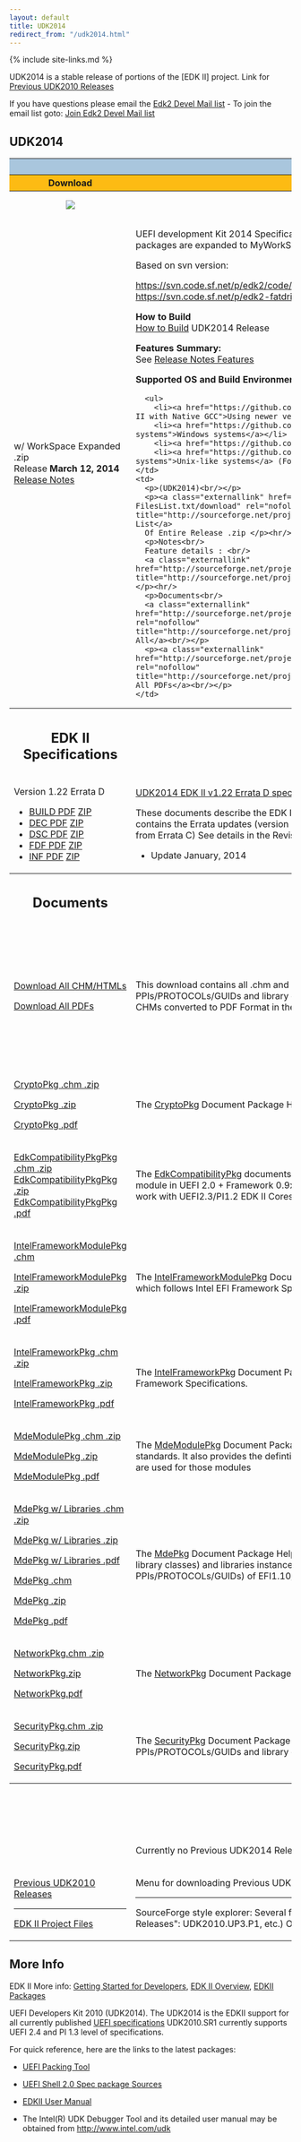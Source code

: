 ```yaml
---
layout: default
title: UDK2014
redirect_from: "/udk2014.html"
---
```

{% include site-links.md %}

UDK2014 is a stable release of portions of the [EDK II] project.
Link for [Previous UDK2010 Releases](https://github.com/tianocore/tianocore.github.io/wiki/Previous_UDK2010_Releases)

If you have questions please email the [Edk2 Devel Mail list](mailto:edk2-devel@lists.sourceforge.net?subject=UDK2014%20Question) - To join the email list goto: [Join Edk2 Devel Mail list](http://lists.sourceforge.net/lists/listinfo/edk2-devel)

## <span class="mw-headline" id="UDK2014"><b>UDK2014</b></span>

<table width="100%" class="t_projects">
  <tr>
    <th colspan="3" style="background-color:#a9c6dd"> <b>UDK2014 Releases</b> </th>
  </tr>

  <tr>
    <th width="20%" style="background-color:#fdbb13"> Download </th>
    <th width="55%" style="background-color:#fdbb13"> What </th>
    <th width="25%" style="background-color:#fdbb13"> Contents </th>
  </tr>

  <tr>
    <th>
      <a href="https://sourceforge.net/projects/edk2/files/UDK2014_Releases/UDK2014/UDK2014.Complete.MyWorkSpace.zip/download">
      <img src="https://raw.githubusercontent.com/tianocore/tianocore.github.io/master/images/DownLoad-button.gif" /></a>
    </th>
    <th> What is it? </th>
    <th> What’s in the package? </th>
  </tr>

  <tr>
    <td>
      w/ WorkSpace Expanded .zip<br/>
      Release <b>March 12, 2014</b><br/>
      <a href="http://sourceforge.net/projects/edk2/files/UDK2014_Releases/UDK2014/UDK2014-ReleaseNotes-MyWorkSpace.txt/download">Release Notes</a> 
    </td>
    <td>
      <p>UEFI development Kit 2014 Specification Release #1 (UDK2014) (Complete zip of all packages and documentation where packages are expanded to MyWorkSpace Directory)<br/></p>
      <p>Based on svn version:<br/></p>
      <p><a class="externallink" href="https://svn.code.sf.net/p/edk2/code/branches/UDK2014:" rel="nofollow" title="https://svn.code.sf.net/p/edk2/code/branches/UDK2014:">https://svn.code.sf.net/p/edk2/code/branches/UDK2014:</a> r15322<br/>
      <a class="externallink" href="https://svn.code.sf.net/p/edk2-fatdriver2/code/trunk/FatPkg:" rel="nofollow" title="https://svn.code.sf.net/p/edk2-fatdriver2/code/trunk/FatPkg:">https://svn.code.sf.net/p/edk2-fatdriver2/code/trunk/FatPkg:</a> r84<br/></p>
      <p><b>How to Build</b><br/>
      <a href="https://github.com/tianocore/tianocore.github.io/wiki/UDK2014_How-to-Build" title="UDK2014_How-to-Build">How to Build</a> UDK2014 Release<br/></p>
      <p><b>Features Summary:</b><br/>
      See <a class="externallink" href="http://sourceforge.net/projects/edk2/files/UDK2014_Releases/UDK2014/UDK2014-Features.txt/download" rel="nofollow" title="http://sourceforge.net/projects/edk2/files/UDK2014_Releases/UDK2014/UDK2014-Features.txt/download">Release Notes Features</a><br/></p>
      <p><b>Supported OS and Build Environments</b></p>

      <ul>
        <li><a href="https://github.com/tianocore/tianocore.github.io/wiki/Using_EDK_II_with_Native_GCC" title="Using EDK II with Native GCC">Using newer versions of Linux</a> with Native GCC 4.x </li>
        <li><a href="https://github.com/tianocore/tianocore.github.io/wiki/Windows_systems" title="Windows systems">Windows systems</a></li>
        <li><a href="https://github.com/tianocore/tianocore.github.io/wiki/Xcode" title="Xcode">Xcode Mac OS X</a></li>
        <li><a href="https://github.com/tianocore/tianocore.github.io/wiki/Unix-like_systems" title="Unix-like systems">Unix-like systems</a> (For older Linux distributions, or using Cygwin or Mac OS X)</li></ul>
    </td>
    <td>
      <p>(UDK2014)<br/></p>
      <p><a class="externallink" href="http://sourceforge.net/projects/edk2/files/UDK2014_Releases/UDK2014/UDK2014-FilesList.txt/download" rel="nofollow" title="http://sourceforge.net/projects/edk2/files/UDK2014_Releases/UDK2014/UDK2014-FilesList.txt/download">File List</a>
      Of Entire Release .zip </p><hr/>
      <p>Notes<br/>
      Feature details : <br/>
      <a class="externallink" href="http://sourceforge.net/projects/edk2/files/UDK2014_Releases/UDK2014/UDK2014.Notes.zip/download" rel="nofollow" title="http://sourceforge.net/projects/edk2/files/UDK2014_Releases/UDK2014/UDK2014.Notes.zip/download">Download All</a></p><hr/>
      <p>Documents<br/>
      <a class="externallink" href="http://sourceforge.net/projects/edk2/files/UDK2014_Releases/UDK2014/UDK2014.Documents.zip/download" rel="nofollow" title="http://sourceforge.net/projects/edk2/files/UDK2014_Releases/UDK2014/UDK2014.Documents.zip/download">Download All</a><br/></p>
      <p><a class="externallink" href="http://sourceforge.net/projects/edk2/files/EDK_II_Libraries/UDK2014/UDK2014_Documents_PDF.zip/download" rel="nofollow" title="http://sourceforge.net/projects/edk2/files/EDK_II_Libraries/UDK2014/UDK2014_Documents_PDF.zip/download">Download All PDFs</a><br/></p>
    </td>
  </tr>

  <tr>
    <th width="220">
      <h2><span class="mw-headline" id="EDK_II_Specifications">EDK II Specifications</span></h2>
    </th>
    <th width="220">What is it?</th>
    <th width="220"></th>
  </tr>

  <tr>
    <td><p>Version 1.22 Errata D</p>
      <ul>
        <li><a class="externallink" href="http://sourceforge.net/projects/edk2/files/Specifications/Build_Spec_v1.22_Errata_D.pdf/download" rel="nofollow" title="http://sourceforge.net/projects/edk2/files/Specifications/Build_Spec_v1.22_Errata_D.pdf/download">BUILD PDF</a> <a class="externallink" href="http://sourceforge.net/projects/edk2/files/Specifications/Build_Spec_v1.22_Errata_D.zip/download" rel="nofollow" title="http://sourceforge.net/projects/edk2/files/Specifications/Build_Spec_v1.22_Errata_D.zip/download">ZIP</a> </li>
        <li><a class="externallink" href="http://sourceforge.net/projects/edk2/files/Specifications/DEC_Spec_v1.22_Errata_C.pdf/download" rel="nofollow" title="http://sourceforge.net/projects/edk2/files/Specifications/DEC_Spec_v1.22_Errata_C.pdf/download">DEC PDF</a> <a class="externallink" href="http://sourceforge.net/projects/edk2/files/Specifications/DEC_Spec_v1.22_Errata_C.zip/download" rel="nofollow" title="http://sourceforge.net/projects/edk2/files/Specifications/DEC_Spec_v1.22_Errata_C.zip/download">ZIP</a></li>
        <li><a class="externallink" href="http://sourceforge.net/projects/edk2/files/Specifications/DSC_Spec_v1.22_Errata_D.pdf/download" rel="nofollow" title="http://sourceforge.net/projects/edk2/files/Specifications/DSC_Spec_v1.22_Errata_D.pdf/download">DSC PDF</a> <a class="externallink" href="http://sourceforge.net/projects/edk2/files/Specifications/DSC_Spec_v1.22_Errata_D.zip/download" rel="nofollow" title="http://sourceforge.net/projects/edk2/files/Specifications/DSC_Spec_v1.22_Errata_D.zip/download">ZIP</a></li>
        <li><a class="externallink" href="http://sourceforge.net/projects/edk2/files/Specifications/FDF_Spec_v1.22_Errata_D.pdf/download" rel="nofollow" title="http://sourceforge.net/projects/edk2/files/Specifications/FDF_Spec_v1.22_Errata_D.pdf/download">FDF PDF</a>  <a class="externallink" href="http://sourceforge.net/projects/edk2/files/Specifications/FDF_Spec_v1.22_Errata_D.zip/download" rel="nofollow" title="http://sourceforge.net/projects/edk2/files/Specifications/FDF_Spec_v1.22_Errata_D.zip/download">ZIP</a></li>
        <li><a class="externallink" href="http://sourceforge.net/projects/edk2/files/Specifications/INF_Spec_v1.22_Errata_D.pdf/download" rel="nofollow" title="http://sourceforge.net/projects/edk2/files/Specifications/INF_Spec_v1.22_Errata_D.pdf/download">INF PDF</a>  <a class="externallink" href="http://sourceforge.net/projects/edk2/files/Specifications/INF_Spec_v1.22_Errata_D.zip/download" rel="nofollow" title="http://sourceforge.net/projects/edk2/files/Specifications/INF_Spec_v1.22_Errata_D.zip/download">ZIP</a></li>
      </ul>
    </td>
    <td>
      <p><a href="https://github.com/tianocore/tianocore.github.io/wiki/EDK_II_Specifications" title="EDK_II_Specifications">UDK2014 EDK II v1.22 Errata D specifications</a></p>
      <p>These documents describe the EDK II build information for the following (Build, DEC, DSC, FDF and INF) file formats and it contains the Errata updates (version 1.22 Errata D) that are available with the UDK2014 release. (Except DEC did not change from Errata C) See details in the Revision History in each of the individual documents for more details.</p>
      <ul>
        <li>Update January, 2014 </li>
      </ul>
    </td>
    <td><p>Each document is a .PDF of each of the specifications</p></td>
  </tr>

  <tr>
    <th width="220">
      <h2><span class="mw-headline" id="Documents">Documents</span></h2>
    </th>
    <th width="220"> What is it? </th>
    <th width="220"> What’s in the Download? </th>
  </tr>

  <tr>
    <td>
      <p><a class="externallink" href="https://sourceforge.net/projects/edk2/files/UDK2014_Releases/UDK2014/UDK2014.Documents.zip/download" rel="nofollow" title="https://sourceforge.net/projects/edk2/files/UDK2014_Releases/UDK2014/UDK2014.Documents.zip/download">Download All CHM/HTMLs</a></p>
      <p><a class="externallink" href="http://sourceforge.net/projects/edk2/files/EDK_II_Libraries/UDK2014/UDK2014_Documents_PDF.zip/download" rel="nofollow" title="http://sourceforge.net/projects/edk2/files/EDK_II_Libraries/UDK2014/UDK2014_Documents_PDF.zip/download">Download All PDFs</a></p>
    </td>
    <td>
      <p>This download contains all .chm and .html documents for UDK2014.  Each package includes details on the definitions (including PPIs/PROTOCOLs/GUIDs and library classes) and libraries instances associated with each package.  Optionally, Download all the CHMs converted to PDF Format in the second .zip</p>
    </td>
    <td>
      <p>Contains both .chm file and .html files in this .zip for all UDK2014  documents<br/>
      Contains zip of all the .chm converted to PDF</p>
    </td>
  </tr>

  <tr>
    <td>
      <p><a class="externallink" href="http://sourceforge.net/projects/edk2/files/EDK_II_Libraries/UDK2014/CryptoPkg%20Document.chm.zip/download" rel="nofollow" title="http://sourceforge.net/projects/edk2/files/EDK_II_Libraries/UDK2014/CryptoPkg%20Document.chm.zip/download">CryptoPkg .chm .zip</a></p>
      <p><a class="externallink" href="http://sourceforge.net/projects/edk2/files/EDK_II_Libraries/UDK2014/CryptoPkg%20Document.zip/download" rel="nofollow" title="http://sourceforge.net/projects/edk2/files/EDK_II_Libraries/UDK2014/CryptoPkg%20Document.zip/download">CryptoPkg .zip</a></p>
      <p><a class="externallink" href="http://sourceforge.net/projects/edk2/files/EDK_II_Libraries/UDK2014/CryptoPkg%20Document.pdf/download" rel="nofollow" title="http://sourceforge.net/projects/edk2/files/EDK_II_Libraries/UDK2014/CryptoPkg%20Document.pdf/download">CryptoPkg .pdf</a></p>
    </td>
    <td>
      <p>The <a href="https://github.com/tianocore/tianocore.github.io/wiki/CryptoPkg" title="CryptoPkg">CryptoPkg</a> Document Package Helper file. This Package provides cryptographic-related libraries for UEFI security modules.</p>
    </td>
    <td>
      <p>.chm file<br/>
      .html file<br/>
      .pdf file</p>
    </td>
  </tr>

  <tr>
    <td>
      <p><a class="externallink" href="http://sourceforge.net/projects/edk2/files/EDK_II_Libraries/UDK2014/EdkCompatibilityPkg%20Document.chm.zip/download" rel="nofollow" title="http://sourceforge.net/projects/edk2/files/EDK_II_Libraries/UDK2014/EdkCompatibilityPkg%20Document.chm.zip/download">EdkCompatibilityPkgPkg .chm .zip</a><br/>
      <a class="externallink" href="http://sourceforge.net/projects/edk2/files/EDK_II_Libraries/UDK2014/EdkCompatibilityPkg%20Document.zip/download" rel="nofollow" title="http://sourceforge.net/projects/edk2/files/EDK_II_Libraries/UDK2014/EdkCompatibilityPkg%20Document.zip/download">EdkCompatibilityPkgPkg .zip</a><br/>
      <a class="externallink" href="http://sourceforge.net/projects/edk2/files/EDK_II_Libraries/UDK2014/EdkCompatibilityPkg%20Document.pdf/download" rel="nofollow" title="http://sourceforge.net/projects/edk2/files/EDK_II_Libraries/UDK2014/EdkCompatibilityPkg%20Document.pdf/download">EdkCompatibilityPkgPkg .pdf</a></p>
    </td>
    <td>
      <p>The <a href="https://github.com/tianocore/tianocore.github.io/wiki/EdkCompatibilityPkg" title="EdkCompatibilityPkg">EdkCompatibilityPkg</a> documents provide documentation on header files and libraries that enable you to build the EDK module
in UEFI 2.0 + Framework 0.9x mode. This package also provides Thunk modules that enable Framework 0.9x modules to work with UEFI2.3/PI1.2 EDK II Cores.</p>
    </td>
    <td> <p>.chm file<br/> .html file<br/> .pdf file </p></td>
  </tr>

  <tr>
    <td>
      <p><a class="externallink" href="http://sourceforge.net/projects/edk2/files/EDK_II_Libraries/UDK2014/IntelFrameworkModulePkg%20Document.chm/download" rel="nofollow" title="http://sourceforge.net/projects/edk2/files/EDK_II_Libraries/UDK2014/IntelFrameworkModulePkg%20Document.chm/download">IntelFrameworkModulePkg .chm</a></p>
      <p><a class="externallink" href="http://sourceforge.net/projects/edk2/files/EDK_II_Libraries/UDK2014/IntelFrameworkModulePkg%20Document.zip/download" rel="nofollow" title="http://sourceforge.net/projects/edk2/files/EDK_II_Libraries/UDK2014/IntelFrameworkModulePkg%20Document.zip/download">IntelFrameworkModulePkg .zip</a></p>
      <p><a class="externallink" href="http://sourceforge.net/projects/edk2/files/EDK_II_Libraries/UDK2014/IntelFrameworkModulePkg%20Document.pdf/download" rel="nofollow" title="http://sourceforge.net/projects/edk2/files/EDK_II_Libraries/UDK2014/IntelFrameworkModulePkg%20Document.pdf/download">IntelFrameworkModulePkg .pdf</a></p>
    </td>
    <td>
      <p>The <a href="https://github.com/tianocore/tianocore.github.io/wiki/IntelFrameworkModulePkg" title="IntelFrameworkModulePkg">IntelFrameworkModulePkg</a> Document Package Helper file. This Package contains the definitions and module implementation
which follows Intel EFI Framework Specification.</p>
    </td>
    <td> <p>.chm file<br/> .html file<br/> .pdf file </p></td>
  </tr>

  <tr>
    <td>
      <p><a class="externallink" href="http://sourceforge.net/projects/edk2/files/EDK_II_Libraries/UDK2014/IntelFrameworkPkg%20Document.chm.zip/download" rel="nofollow" title="http://sourceforge.net/projects/edk2/files/EDK_II_Libraries/UDK2014/IntelFrameworkPkg%20Document.chm.zip/download">IntelFrameworkPkg .chm .zip</a></p>
      <p><a class="externallink" href="http://sourceforge.net/projects/edk2/files/EDK_II_Libraries/UDK2014/IntelFrameworkPkg%20Document.zip/download" rel="nofollow" title="http://sourceforge.net/projects/edk2/files/EDK_II_Libraries/UDK2014/IntelFrameworkPkg%20Document.zip/download">IntelFrameworkPkg .zip</a></p>
      <p><a class="externallink" href="http://sourceforge.net/projects/edk2/files/EDK_II_Libraries/UDK2014/IntelFrameworkPkg%20Document.pdf/download" rel="nofollow" title="http://sourceforge.net/projects/edk2/files/EDK_II_Libraries/UDK2014/IntelFrameworkPkg%20Document.pdf/download">IntelFrameworkPkg .pdf</a></p>
    </td>
    <td>
      The <a href="https://github.com/tianocore/tianocore.github.io/wiki/IntelFrameworkPkg" title="IntelFrameworkPkg">IntelFrameworkPkg</a> Document Package Helper file.  This package provides definitions and libraries that comply to Intel Framework Specifications.
    </td>
    <td> <p>.chm file<br/> .html file<br/> .pdf file </p></td>
  </tr>

  <tr>
    <td>
      <p><a class="externallink" href="http://sourceforge.net/projects/edk2/files/EDK_II_Libraries/UDK2014/MdeModulePkg%20Document.chm.zip/download" rel="nofollow" title="http://sourceforge.net/projects/edk2/files/EDK_II_Libraries/UDK2014/MdeModulePkg%20Document.chm.zip/download">MdeModulePkg .chm .zip</a></p>
      <p><a class="externallink" href="http://sourceforge.net/projects/edk2/files/EDK_II_Libraries/UDK2014/MdeModulePkg%20Document.zip/download" rel="nofollow" title="http://sourceforge.net/projects/edk2/files/EDK_II_Libraries/UDK2014/MdeModulePkg%20Document.zip/download">MdeModulePkg .zip</a></p>
      <p><a class="externallink" href="http://sourceforge.net/projects/edk2/files/EDK_II_Libraries/UDK2014/MdeModulePkg%20Document.pdf/download" rel="nofollow" title="http://sourceforge.net/projects/edk2/files/EDK_II_Libraries/UDK2014/MdeModulePkg%20Document.pdf/download">MdeModulePkg .pdf</a></p>
    </td>
    <td>
      <p>The <a href="https://github.com/tianocore/tianocore.github.io/wiki/MdeModulePkg" title="MdeModulePkg">MdeModulePkg</a> Document Package Helper file. This package provides the modules that conform to UEFI/PI Industry standards.
      It also provides the defintions(including PPIs/PROTOCOLs/GUIDs and library classes)
      and libraries instances, which are used for those modules</p>
    </td>
    <td> <p>.chm file<br/> .html file<br/> .pdf file</p></td>
  </tr>

  <tr>
    <td>
      <p><a class="externallink" href="http://sourceforge.net/projects/edk2/files/EDK_II_Libraries/UDK2014/MdePkg%20Document%20With%20Libraries.chm.zip/download" rel="nofollow" title="http://sourceforge.net/projects/edk2/files/EDK_II_Libraries/UDK2014/MdePkg%20Document%20With%20Libraries.chm.zip/download">MdePkg w/ Libraries .chm .zip</a></p>
      <p><a class="externallink" href="http://sourceforge.net/projects/edk2/files/EDK_II_Libraries/UDK2014/MdePkg%20Document%20With%20Libraries.zip/download" rel="nofollow" title="http://sourceforge.net/projects/edk2/files/EDK_II_Libraries/UDK2014/MdePkg%20Document%20With%20Libraries.zip/download">MdePkg w/ Libraries .zip</a></p>
      <p><a class="externallink" href="http://sourceforge.net/projects/edk2/files/EDK_II_Libraries/UDK2014/MdePkg%20Document%20With%20Libraries.pdf/download" rel="nofollow" title="http://sourceforge.net/projects/edk2/files/EDK_II_Libraries/UDK2014/MdePkg%20Document%20With%20Libraries.pdf/download">MdePkg w/ Libraries .pdf</a></p>
      <p><a class="externallink" href="http://sourceforge.net/projects/edk2/files/EDK_II_Libraries/UDK2014/MdePkg%20Document.chm/download" rel="nofollow" title="http://sourceforge.net/projects/edk2/files/EDK_II_Libraries/UDK2014/MdePkg%20Document.chm/download">MdePkg .chm</a></p>
      <p><a class="externallink" href="http://sourceforge.net/projects/edk2/files/EDK_II_Libraries/UDK2014/MdePkg%20Document.zip/download" rel="nofollow" title="http://sourceforge.net/projects/edk2/files/EDK_II_Libraries/UDK2014/MdePkg%20Document.zip/download">MdePkg  .zip</a></p>
      <p><a class="externallink" href="http://sourceforge.net/projects/edk2/files/EDK_II_Libraries/UDK2014/MdePkg%20Document.pdf/download" rel="nofollow" title="http://sourceforge.net/projects/edk2/files/EDK_II_Libraries/UDK2014/MdePkg%20Document.pdf/download">MdePkg  .pdf</a></p>
    </td>
    <td>
      <p>The <a href="https://github.com/tianocore/tianocore.github.io/wiki/MdePkg" title="MdePkg">MdePkg</a> Document Package Helper file. This Package provides all definitions(including functions, MACROs, structures and library classes)
      and libraries instances, which are defined in MDE Specification.
      It also provides the definitions(including PPIs/PROTOCOLs/GUIDs) of
      EFI1.10/UEFI2.4/PI1.3 and some Industry Standards.</p>
    </td>
    <td> <p>.chm file<br/> .html file<br/> .pdf file<br/> .chm file<br/> .html file<br/> .pdf file</p></td>
  </tr>

  <tr>
    <td>
      <p><a class="externallink" href="http://sourceforge.net/projects/edk2/files/EDK_II_Libraries/UDK2014/NetworkPkg%20Document%20With%20Modules.chm.zip/download" rel="nofollow" title="http://sourceforge.net/projects/edk2/files/EDK_II_Libraries/UDK2014/NetworkPkg%20Document%20With%20Modules.chm.zip/download">NetworkPkg.chm .zip</a></p>
      <p><a class="externallink" href="http://sourceforge.net/projects/edk2/files/EDK_II_Libraries/UDK2014/NetworkPkg%20Document%20With%20Modules.zip/download" rel="nofollow" title="http://sourceforge.net/projects/edk2/files/EDK_II_Libraries/UDK2014/NetworkPkg%20Document%20With%20Modules.zip/download">NetworkPkg.zip</a></p>
      <p><a class="externallink" href="http://sourceforge.net/projects/edk2/files/EDK_II_Libraries/UDK2014/NetworkPkg%20Document%20With%20Modules.pdf/download" rel="nofollow" title="http://sourceforge.net/projects/edk2/files/EDK_II_Libraries/UDK2014/NetworkPkg%20Document%20With%20Modules.pdf/download">NetworkPkg.pdf</a></p>
    </td>
    <td>
      <p>The <a href="https://github.com/tianocore/tianocore.github.io/wiki/NetworkPkg" title="NetworkPkg">NetworkPkg</a> Document Package Helper file. This package provides network modules that conform to UEFI 2.2 specification.</p>
    </td>
    <td> <p>.chm file<br/> .html file<br/> .pdf file</p></td>
  </tr>

  <tr>
    <td>
      <p><a class="externallink" href="http://sourceforge.net/projects/edk2/files/EDK_II_Libraries/UDK2014/SecurityiPkg%20Document%20With%20Modules.chm.zip/download" rel="nofollow" title="http://sourceforge.net/projects/edk2/files/EDK_II_Libraries/UDK2014/SecurityiPkg%20Document%20With%20Modules.chm.zip/download">SecurityPkg.chm .zip</a></p>
      <p><a class="externallink" href="http://sourceforge.net/projects/edk2/files/EDK_II_Libraries/UDK2014/SecurityiPkg%20Document%20With%20Modules.zip/download" rel="nofollow" title="http://sourceforge.net/projects/edk2/files/EDK_II_Libraries/UDK2014/SecurityiPkg%20Document%20With%20Modules.zip/download">SecurityPkg.zip</a></p>
      <p><a class="externallink" href="http://sourceforge.net/projects/edk2/files/EDK_II_Libraries/UDK2014/SecurityiPkg%20Document%20With%20Modules.pdf/download" rel="nofollow" title="http://sourceforge.net/projects/edk2/files/EDK_II_Libraries/UDK2014/SecurityiPkg%20Document%20With%20Modules.pdf/download">SecurityPkg.pdf</a></p>
    </td>
    <td>
      <p>The <a href="https://github.com/tianocore/tianocore.github.io/wiki/SecurityPkg" title="SecurityPkg">SecurityPkg</a> Document Package Helper file. This package includes the security drivers, defintions(including PPIs/PROTOCOLs/GUIDs
      and library classes) and libraries instances</p>
    </td>
    <td> <p>.chm file<br/> .html file<br/> .pdf file</p></td>
  </tr>

  <tr>
    <th colspan="3">
      <h2><span class="mw-headline" id="Previous_UDK_Releases">Previous UDK Releases</span></h2>
    </th>
  </tr>

  <tr>
    <td></td>
    <td> <p>Currently no Previous UDK2014 Releases </p></td>
    <td> <p>N/A </p></td>
  </tr>

  <tr>
    <td>
      <p><a href="https://github.com/tianocore/tianocore.github.io/wiki/Previous_UDK2010_Releases" title="Previous UDK2010 Releases">Previous UDK2010 Releases</a></p><hr/>
      <p><a class="externallink" href="http://sourceforge.net/projects/edk2/files/" rel="nofollow" title="http://sourceforge.net/projects/edk2/files/">EDK II Project Files</a> </p>
    </td>
    <td>
      <p>Menu for downloading Previous UDK2010 releases </p><hr/>
      <p>SourceForge style explorer: 
      Several files and packages are available on the EDK II project (Docs and Files, under &#34;UDK2010 Releases&#34;: UDK2010.UP3.P1, etc.)
      Or for UDK2014_Releases Directory</p>
    </td>
    <td></td>
  </tr>

</table>

## <span class="mw-headline" id="More_Info">More Info</span>

EDK II More info: 
<a href="https://github.com/tianocore/tianocore.github.io/wiki/Getting_Started_with_EDK_II" title="Getting Started with EDK II">Getting Started for Developers</a>,
<a href="https://github.com/tianocore/tianocore.github.io/wiki/EDK_II_Overview" title="EDK II Overview">EDK II Overview</a>, <a href="https://github.com/tianocore/tianocore.github.io/wiki/EDKII_Packages" title="EDKII Packages">EDKII Packages</a>

UEFI Developers Kit 2010 (UDK2014).  The UDK2014 is the EDKII support for all currently published <a class="externallink" href="http://www.uefi.org" rel="nofollow" title="http://www.uefi.org">UEFI specifications</a> UDK2010.SR1 currently supports UEFI 2.4 and PI 1.3 level of specifications.

For quick reference, here are the links to the latest packages:

* <a class="externallink" href="http://sourceforge.net/projects/edk2/files/EDK%20II%20Releases/UEFI_Packing_Tool/Intel_UEFI_Packing_Tool.zip/download" rel="nofollow" title="http://sourceforge.net/projects/edk2/files/EDK%20II%20Releases/UEFI_Packing_Tool/Intel_UEFI_Packing_Tool.zip/download">UEFI Packing Tool</a>

* <a class="externallink" href="http://sourceforge.net/projects/edk2/files/EDK%20II%20Releases/EDK%20II%20Shell/EDKII_UEFI_Shell_2.0_ShellPkg_Rel_1.0.zip/download" rel="nofollow" title="http://sourceforge.net/projects/edk2/files/EDK%20II%20Releases/EDK%20II%20Shell/EDKII_UEFI_Shell_2.0_ShellPkg_Rel_1.0.zip/download">UEFI Shell 2.0 Spec package Sources</a>

* <a class="externallink" href="http://sourceforge.net/projects/edk2/files/UDK2010%20Releases/UDK2010.UP2/EDKII_UserManual_0_7.pdf/download" rel="nofollow" title="http://sourceforge.net/projects/edk2/files/UDK2010%20Releases/UDK2010.UP2/EDKII_UserManual_0_7.pdf/download">EDKII User Manual</a>

* The Intel(R) UDK Debugger Tool and its detailed user manual may be obtained from <a class="externallink" href="http://www.intel.com/udk" rel="nofollow" title="http://www.intel.com/udk">http://www.intel.com/udk</a>
